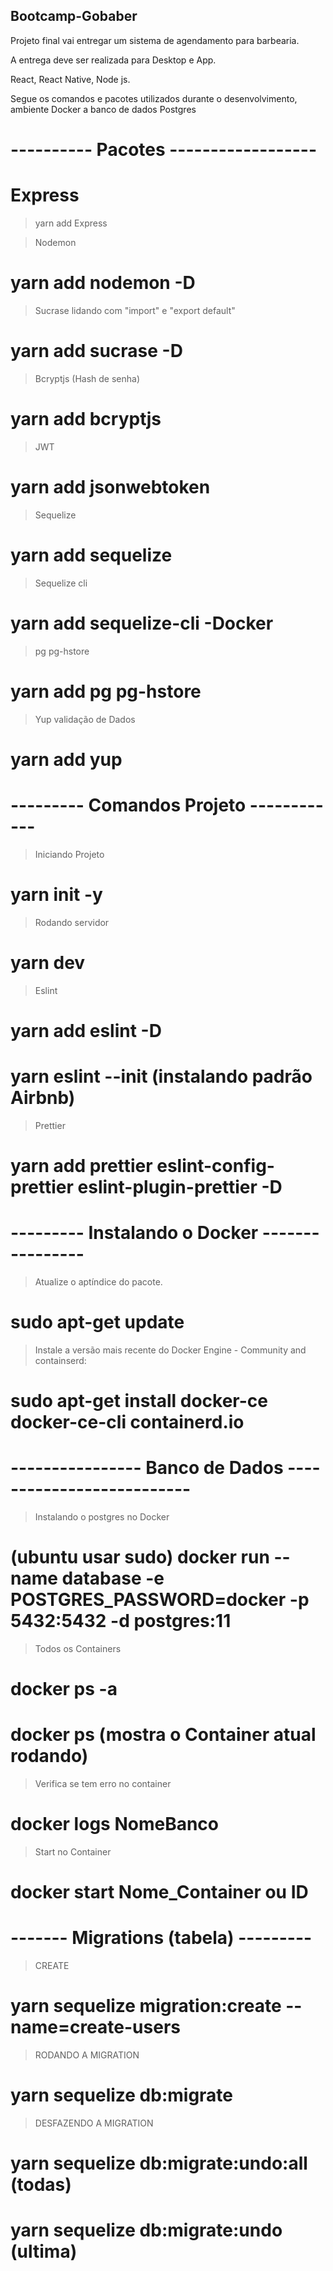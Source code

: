 ## Bootcamp-Gobaber

Projeto final vai entregar um sistema de agendamento para barbearia.

A entrega deve ser realizada para Desktop e App.

React, React Native, Node js.

Segue os comandos e pacotes utilizados durante o desenvolvimento, ambiente Docker a banco de dados Postgres

# ---------- Pacotes ------------------

# Express

> yarn add Express

> Nodemon

# yarn add nodemon -D

> Sucrase lidando com "import" e "export default"

# yarn add sucrase -D

> Bcryptjs (Hash de senha)

# yarn add bcryptjs

> JWT

# yarn add jsonwebtoken

> Sequelize

# yarn add sequelize

> Sequelize cli

# yarn add sequelize-cli -Docker

> pg pg-hstore

# yarn add pg pg-hstore

> Yup validação de Dados

# yarn add yup

# --------- Comandos Projeto ------------

> Iniciando Projeto

# yarn init -y

> Rodando servidor

# yarn dev

> Eslint

# yarn add eslint -D

# yarn eslint --init (instalando padrão Airbnb)

> Prettier

# yarn add prettier eslint-config-prettier eslint-plugin-prettier -D

# --------- Instalando o Docker ----------------

> Atualize o aptíndice do pacote.

# sudo apt-get update

> Instale a versão mais recente do Docker Engine - Community and containserd:

# sudo apt-get install docker-ce docker-ce-cli containerd.io

# ---------------- Banco de Dados --------------------------

> Instalando o postgres no Docker

# (ubuntu usar sudo) docker run --name database -e POSTGRES_PASSWORD=docker -p 5432:5432 -d postgres:11

> Todos os Containers

# docker ps -a

# docker ps (mostra o Container atual rodando)

> Verifica se tem erro no container

# docker logs NomeBanco

> Start no Container

# docker start Nome_Container ou ID

# ------- Migrations (tabela) ---------

> CREATE

# yarn sequelize migration:create --name=create-users

> RODANDO A MIGRATION

# yarn sequelize db:migrate

> DESFAZENDO A MIGRATION

# yarn sequelize db:migrate:undo:all (todas)

# yarn sequelize db:migrate:undo (ultima)
